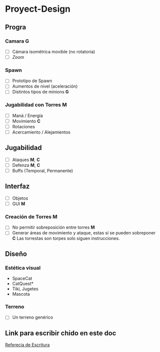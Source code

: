 # Proyect-Design
## Progra
### Camara **G**
- [ ] Cámara isométrica movible (no rotatoria)
- [ ] *Zoom*

### Spawn
- [ ] Prototipo de Spawn
- [ ] Aumentos de nivel (aceleración)
- [ ] Distintos tipos de minions **G**

### Jugabilidad con Torres **M**
- [ ] Maná / Energía
- [ ] Movimiento **C**
- [ ] Rotaciones
- [ ] Acercamiento / Alejamientos

## Jugabilidad
- [ ] Ataques **M**, **C**
- [ ] Defenza **M**, **C**  
- [ ] Buffs (Temporal, Permanente)

## Interfaz
- [ ] Objetos
- [ ] GUI **M**

### Creación de Torres **M**
- [ ] No permitir sobreposición entre torres **M**
- [ ] Generar áreas de movimiento y ataque, estas sí se pueden sobreponer  **C**
Las torrestas son torpes solo siguen instrucciones.

## Diseño
### Estética visual
- SpaceCat  
- CatQuest*  
- Tiki, Jugetes  
- Mascota  

### Terreno
- [ ] Un terreno genérico  

## Link para escribir chido en este doc
[Referecia de Escritura](https://guides.github.com/features/mastering-markdown/)
